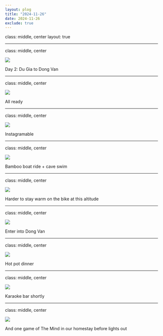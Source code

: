 ```yaml
---
layout: plog
title: "2024-11-26"
date: 2024-11-26
exclude: true
---
```


class: middle, center
layout: true

---

class: middle, center

<img class="plog-picture" src="{{ site.baseurl }}/img/plog/2024-11-26/01.jpg" />

Day 2: Du Gia to Dong Van

---

class: middle, center

<img class="plog-picture" src="{{ site.baseurl }}/img/plog/2024-11-26/02.jpg" />

All ready

---

class: middle, center

<img class="plog-picture" src="{{ site.baseurl }}/img/plog/2024-11-26/03.jpg" />

Instagramable

---

class: middle, center

<img class="plog-picture" src="{{ site.baseurl }}/img/plog/2024-11-26/04.jpg" />

Bamboo boat ride + cave swim

---

class: middle, center

<img class="plog-picture" src="{{ site.baseurl }}/img/plog/2024-11-26/05.jpg" />

Harder to stay warm on the bike at this altitude

---

class: middle, center

<img class="plog-picture" src="{{ site.baseurl }}/img/plog/2024-11-26/06.jpg" />

Enter into Dong Van

---

class: middle, center

<img class="plog-picture" src="{{ site.baseurl }}/img/plog/2024-11-26/07.jpg" />

Hot pot dinner

---

class: middle, center

<img class="plog-picture" src="{{ site.baseurl }}/img/plog/2024-11-26/08.jpg" />

Karaoke bar shortly

---

class: middle, center

<img class="plog-picture" src="{{ site.baseurl }}/img/plog/2024-11-26/09.jpg" />

And one game of The Mind in our homestay before lights out


